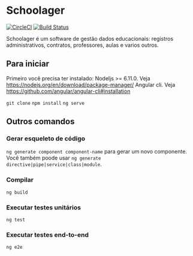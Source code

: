 # Schoolager

[![CircleCI](https://circleci.com/gh/keviocastro/schoolager/tree/master.svg?style=svg&circle-token=2fc68f0a1ae417dbb7d54e2f939ef8f52258a9eb)](https://circleci.com/gh/keviocastro/schoolager/tree/master)
[![Build Status](https://semaphoreci.com/api/v1/projects/c7852e5e-8752-4471-8527-c7f502bd7237/1392230/badge.svg)](https://semaphoreci.com/keviocastro/schoolager)

Schoolager é um software de gestão dados educacionais: registros administrativos, contratos, professores, aulas e varios outros.

## Para iniciar

Primeiro você precisa ter instalado:
Nodeljs >= 6.11.0. Veja https://nodejs.org/en/download/package-manager/
Angular cli. Veja https://github.com/angular/angular-cli#installation

`git clone`
`npm install`
`ng serve`

## Outros comandos

### Gerar esqueleto de código

`ng generate component component-name` para gerar um novo componente. Você também poode usar `ng generate directive|pipe|service|class|module`.

### Compilar

`ng build`

### Executar testes unitários

`ng test`

### Executar testes end-to-end

`ng e2e` 
